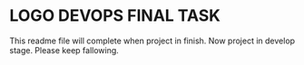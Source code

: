 # LOGO DEVOPS FINAL TASK
This readme file will complete when project in finish. Now project in develop stage. Please keep fallowing.
